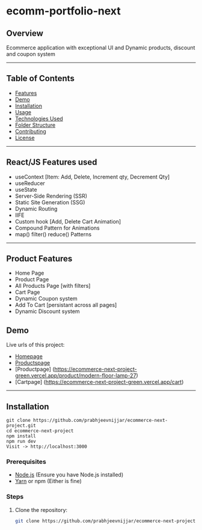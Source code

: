# ecomm-portfolio-next

## Overview

Ecommerce application with exceptional UI and Dynamic products, discount and coupon system

---

## Table of Contents

- [Features](#features)
- [Demo](#demo)
- [Installation](#installation)
- [Usage](#usage)
- [Technologies Used](#technologies-used)
- [Folder Structure](#folder-structure)
- [Contributing](#contributing)
- [License](#license)

---
## React/JS Features used
- useContext [Item: Add, Delete, Increment qty, Decrement Qty]
- useReducer
- useState
- Server-Side Rendering (SSR)
- Static Site Generation (SSG)
- Dynamic Routing
- IIFE
- Custom hook [Add, Delete Cart Animation]
- Compound Pattern for Animations
- map() filter() reduce() Patterns
---


## Product Features
- Home Page
- Product Page
- All Products Page [with filters]
- Cart Page
- Dynamic Coupon system
- Add To Cart [persistant across all pages]
- Dynamic Discount system

## Demo

Live urls of this project:
- [Homepage](https://ecommerce-next-project-green.vercel.app/)
- [Productspage](https://ecommerce-next-project-green.vercel.app/products)
- [Productpage] (https://ecommerce-next-project-green.vercel.app/product/modern-floor-lamp-27)
- [Cartpage] (https://ecommerce-next-project-green.vercel.app/cart)

---

## Installation
```
git clone https://github.com/prabhjeevnijjar/ecommerce-next-project.git
cd ecommerce-next-project
npm install
npm run dev
Visit -> http://localhost:3000

```

### Prerequisites

- [Node.js](https://nodejs.org/) (Ensure you have Node.js installed)
- [Yarn](https://yarnpkg.com/) or npm (Either is fine)

### Steps

1. Clone the repository:
   ```bash
   git clone https://github.com/prabhjeevnijjar/ecommerce-next-project.git
   ```
